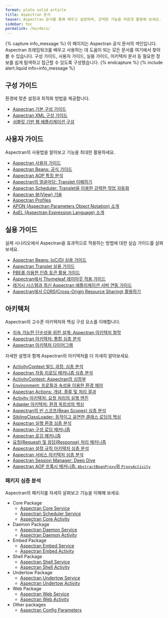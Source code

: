 ```yaml
---
format: plate solid article
title: Aspectran 문서
teaser: Aspectran 문서를 통해 배우고 설정하며, 강력한 기능을 마음껏 활용해 보세요.
sidebar: toc
permalink: /ko/docs/
---
```


{% capture info_message %}
이 페이지는 Aspectran 공식 문서의 색인입니다. Aspectran 프레임워크를 배우고 사용하는 데 도움이 되는 모든 문서를 여기에서 찾아볼 수 있습니다.
구성 가이드, 사용자 가이드, 실용 가이드, 아키텍처 문서 등 필요한 정보를 쉽게 탐색하고 접근할 수 있도록 구성했습니다.
{% endcapture %}
{% include alert.liquid info=info_message %}

## <i class="bi bi-gear-wide-connected"></i> 구성 가이드

환경에 맞춘 설정과 최적화 방법을 제공합니다.

*   [Aspectran 기본 구성 가이드](/ko/docs/guides/aspectran-configuration/)
*   [Aspectran XML 구성 가이드](/ko/docs/guides/aspectran-xml-configuration/)
*   [서블릿 기반 웹 애플리케이션 구성](/ko/docs/guides/aspectran-servlet-configuration/)

## <i class="bi bi-person-workspace"></i> 사용자 가이드

Aspectran의 사용법을 알아보고 기능을 최대한 활용하세요.

*   [Aspectran 사용자 가이드](/ko/aspectran/user-guide/)
*   [Aspectran Beans: 공식 가이드](/ko/docs/guides/aspectran-beans/)
*   [Aspectran AOP 특징 분석](/ko/docs/guides/aspectran-aop/)
*   [Aspectran의 얼굴마담: Translet 이해하기](/ko/docs/guides/aspectran-translet/)
*   [Aspectran Scheduler: Translet을 이용한 강력한 작업 자동화](/ko/docs/guides/aspectran-scheduler/)
*   [Aspectran 뷰(View) 기술](/ko/docs/guides/aspectran-view-technologies/)
*   [Aspectran Profiles](/ko/docs/guides/aspectran-profiles/)
*   [APON (Aspectran Parameters Object Notation) 소개](/ko/docs/guides/introduce-apon/)
*   [AsEL (Aspectran Expression Language) 소개](/ko/docs/guides/introduce-asel/)

## <i class="bi bi-braces-asterisk"></i> 실용 가이드

실제 시나리오에서 Aspectran을 효과적으로 적용하는 방법에 대한 실습 가이드를 살펴보세요.

*   [Aspectran Beans: IoC/DI 실용 가이드](/ko/docs/guides/practical-guide-to-beans/)
*   [Aspectran Translet 실용 가이드](/ko/docs/guides/practical-guide-to-translets/)
*   [PBE를 이용한 인증 토큰 활용 가이드](/ko/docs/guides/practical-guide-to-pbe-token-based-authentication/)
*   [Aspectran에서 Thymeleaf 레이아웃 적용 가이드](/ko/docs/guides/practical-guide-to-thymeleaf-layout/)
*   [레거시 시스템과 최신 Aspectran 애플리케이션 서버 연동 가이드](/ko/docs/guides/practical-guide-to-legacy-integration/)
*   [Aspectran에서 CORS(Cross-Origin Resource Sharing) 활용하기](/ko/docs/guides/practical-guide-to-cors/)

## <i class="bi bi-cpu"></i> 아키텍처

Aspectran의 고수준 아키텍처와 핵심 구성 요소를 이해합니다.

*   [지속 가능한 단순성을 위한 설계: Aspectran 아키텍처 철학](/ko/why-aspectran/)
*   [Aspectran 아키텍처: 통합 심층 분석](/ko/aspectran/architecture/)
*   [Aspectran 아키텍처 다이어그램](/ko/docs/architecture/aspectran-architecture-diagrams/)

자세한 설명과 함께 Aspectran의 아키텍처를 더 자세히 알아보세요.

*   [ActivityContext 빌드 과정: 심층 분석](/ko/docs/architecture/activity-context-building/)
*   [Aspectran 자동 리로딩 메커니즘 심층 분석](/ko/docs/architecture/aspectran-reloading-mechanism/)
*   [ActivityContext: Aspectran의 심장부](/ko/docs/architecture/activity-context/)
*   [Environment: 프로필과 속성을 이용한 환경 제어](/ko/docs/architecture/activity-environment/)
*   [Aspectran Actions: 개념, 종류 및 처리 결과](/ko/docs/architecture/aspectran-actions/)
*   [Activity 아키텍처: 요청 처리의 실행 엔진](/ko/docs/architecture/aspectran-activities/)
*   [Adapter 아키텍처: 환경 독립성의 핵심](/ko/docs/architecture/aspectran-adapters/)
*   [Aspectran의 빈 스코프(Bean Scopes) 심층 분석](/ko/docs/architecture/aspectran-bean-scopes/)
*   [SiblingClassLoader: 동적이고 유연한 클래스 로딩의 핵심](/ko/docs/architecture/aspectran-classloader/)
*   [Aspectran 실행 환경 심층 분석](/ko/docs/architecture/aspectran-execution-environments/)
*   [Aspectran 구성 로딩 메커니즘](/ko/docs/architecture/aspectran-loading-mechanism/)
*   [Aspectran 로깅 메커니즘](/ko/docs/architecture/aspectran-logging-mechanism/)
*   [요청(Request) 및 응답(Response) 처리 메커니즘](/ko/docs/architecture/aspectran-request-response/)
*   [Aspectran 설정 규칙 아키텍처 심층 분석](/ko/docs/architecture/aspectran-rule-architecture/)
*   [Aspectran 서비스 아키텍처 심층 분석](/ko/docs/architecture/aspectran-services/)
*   [Aspectran Session Manager: Deep Dive](/ko/docs/architecture/aspectran-session-manager/)
*   [Aspectran AOP 프록시 메커니즘: `AbstractBeanProxy`와 `ProxyActivity`](/ko/docs/architecture/new-aop-proxy-mechanism/)

### <i class="bi bi-crosshair"></i> 패키지 심층 분석

Aspectran의 패키지를 자세히 살펴보고 기능을 이해해 보세요.

*   Core Package
    *   [Aspectran Core Service](/ko/docs/architecture/packages/aspectran-core-service/)
    *   [Aspectran Scheduler Service](/ko/docs/architecture/packages/aspectran-scheduler-service/)
    *   [Aspectran Core Activity](/ko/docs/architecture/packages/aspectran-core-activity/)
*   Daemon Package
    *   [Aspectran Daemon Service](/ko/docs/architecture/packages/aspectran-daemon-service/)
    *   [Aspectran Daemon Activity](/ko/docs/architecture/packages/aspectran-daemon-activity/)
*   Embed Package
    *   [Aspectran Embed Service](/ko/docs/architecture/packages/aspectran-embed-service/)
    *   [Aspectran Embed Activity](/ko/docs/architecture/packages/aspectran-embed-activity/)
*   Shell Package
    *   [Aspectran Shell Service](/ko/docs/architecture/packages/aspectran-shell-service/)
    *   [Aspectran Shell Activity](/ko/docs/architecture/packages/aspectran-shell-activity/)
*   Undertow Package
    *   [Aspectran Undertow Service](/ko/docs/architecture/packages/aspectran-undertow-service/)
    *   [Aspectran Undertow Activity](/ko/docs/architecture/packages/aspectran-undertow-activity/)
*   Web Package
    *   [Aspectran Web Service](/ko/docs/architecture/packages/aspectran-web-service/)
    *   [Aspectran Web Activity](/ko/docs/architecture/packages/aspectran-web-activity/)
*   Other packages
    *   [Aspectran Config Parameters](architecture/packages/aspectran-config-parameters/)
